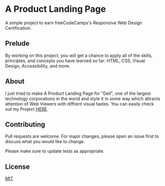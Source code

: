 # A Product Landing Page
A simple project to earn freeCodeCamps's Responsive Web Design Certification. 

  ## Prelude
  By working on this project, you will get a chance to apply all of the skills, principles, and concepts you have learned so far: HTML, CSS, Visual Design, Accessibility, and more.

## About
  I just tried to make A Product Landing Page for "Dell", one of the largest technology corporations in the world and style it in some way which attracts attention of 
  Web Viewers with diffrent visual tastes.
  You can easily check out my Project [HERE](https://codepen.io/Mobiwn/pen/eYvrxWJ).
  

## Contributing
Pull requests are welcome. For major changes, please open an issue first to discuss what you would like to change.
  
Please make sure to update tests as appropriate.

  
## License
[MIT](https://choosealicense.com/licenses/mit/)  
